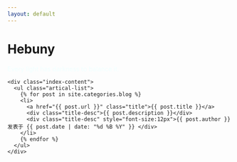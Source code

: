 ```yaml
---
layout: default
---
```


<body>
  <div class="index-wrapper">
    <div class="aside">
      <div class="info-card">
        <h1>Hebuny</h1>
		<div style="color:#F0FFFF"><p>Every light has darkness to balance it. </p></div>
      </div>
      <div id="particles-js"></div>
    </div>

    <div class="index-content">
      <ul class="artical-list">
        {% for post in site.categories.blog %}
        <li>
          <a href="{{ post.url }}" class="title">{{ post.title }}</a>
          <div class="title-desc">{{ post.description }}</div>
		  <div class="title-desc" style="font-size:12px">{{ post.author }} 发表于 {{ post.date | date: "%d %B %Y" }} </div>
        </li>
        {% endfor %}
      </ul>
    </div>
  </div>
</body>
